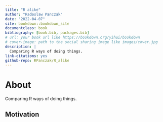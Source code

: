 ```yaml
--- 
title: "R alike"
author: "Radoslaw Panczak"
date: "2022-04-07"
site: bookdown::bookdown_site
documentclass: book
bibliography: [book.bib, packages.bib]
# url: your book url like https://bookdown.org/yihui/bookdown
# cover-image: path to the social sharing image like images/cover.jpg
description: |
  Comparing R ways of doing things.
link-citations: yes
github-repo: RPanczak/R_alike
---
```


# About

Comparing R ways of doing things.

## Motivation


